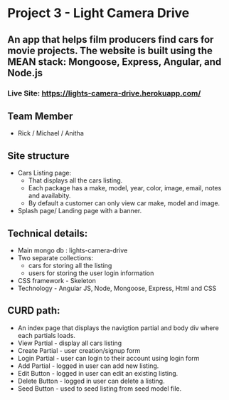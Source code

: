 # Project 3 - Light Camera Drive
## An app that helps film producers find cars for movie projects. The website is built using the MEAN stack: Mongoose, Express, Angular, and Node.js

### Live Site: https://lights-camera-drive.herokuapp.com/

## Team Member
* Rick / Michael / Anitha

## Site structure
* Cars Listing page:
  * That displays all the cars listing.
  * Each package has a make, model, year, color, image, email, notes and availabity.
  * By default a customer can only view car make, model and image.
* Splash page/ Landing page with a banner.

##  Technical details:
* Main mongo db : lights-camera-drive
* Two separate collections:
  * cars for storing all the listing
  * users for storing the user login information
* CSS framework - Skeleton
* Technology - Angular JS, Node, Mongoose, Express, Html and CSS

## CURD path:
* An index page that displays the navigtion partial and body div where each partials loads.
* View Partial - display all cars listing
* Create Partial - user creation/signup form 
* Login Partial - user can login to their account using login form
* Add Partial - logged in user can add new listing.
* Edit Button - logged in user can edit an existing listing.
* Delete Button - logged in user can delete a listing.
* Seed Button - used to seed listing from seed model file.
